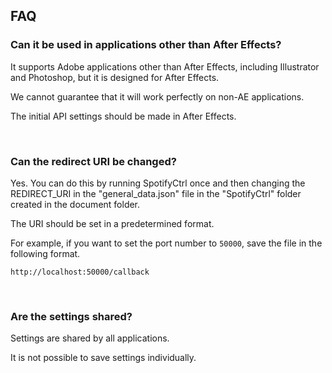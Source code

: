 ## FAQ

### Can it be used in applications other than After Effects?

It supports Adobe applications other than After Effects, including Illustrator and Photoshop, but it is designed for After Effects.

We cannot guarantee that it will work perfectly on non-AE applications.

The initial API settings should be made in After Effects.

<br>

### Can the redirect URI be changed?

Yes. You can do this by running SpotifyCtrl once and then changing the REDIRECT_URI in the "general_data.json" file in the "SpotifyCtrl" folder created in the document folder.

The URI should be set in a predetermined format.

For example, if you want to set the port number to `50000`, save the file in the following format.

    http://localhost:50000/callback
    
<br>

### Are the settings shared?

Settings are shared by all applications.

It is not possible to save settings individually.
